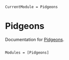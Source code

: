 ```@meta
CurrentModule = Pidgeons
```

# Pidgeons

Documentation for [Pidgeons](https://github.com/ptiede/Pidgeons.jl).

```@index
```

```@autodocs
Modules = [Pidgeons]
```
